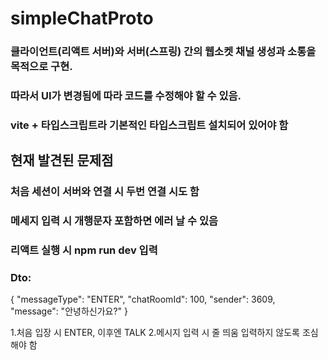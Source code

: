 # simpleChatProto

### 클라이언트(리액트 서버)와 서버(스프링) 간의 웹소켓 채널 생성과 소통을 목적으로 구현.
### 따라서 UI가 변경됨에 따라 코드를 수정해야 할 수 있음.
### vite + 타입스크립트라 기본적인 타입스크립트 설치되어 있어야 함

## 현재 발견된 문제점
### 처음 세션이 서버와 연결 시 두번 연결 시도 함
### 메세지 입력 시 개행문자 포함하면 에러 날 수 있음



### 리액트 실행 시 npm run dev 입력

### Dto:
{
    "messageType": "ENTER",
    "chatRoomId": 100,
    "sender": 3609,
    "message": "안녕하신가요?"
}

1.처음 입장 시 ENTER, 이후엔 TALK
2.메시지 입력 시 줄 띄움 입력하지 않도록 조심해야 함

